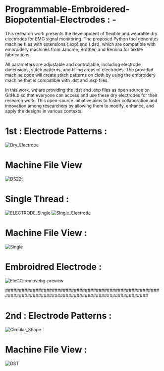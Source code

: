 # Programmable-Embroidered-Biopotential-Electrodes : - 

This research work presents the development of flexible and wearable dry electrodes for EMG signal monitoring. The proposed Python tool generates machine files with extensions (.exp) and (.dst), which are compatible with embroidery machines from Janome, Brother, and Bernina for textile fabrications.

All parameters are adjustable and controllable, including electrode dimensions, stitch patterns, and filling areas of electrodes. The provided machine code will create stitch patterns on cloth by using the embroidery machine that is compatible with .dst and .exp files.

In this work, we are providing the .dst and .exp files as open source on GitHub so that everyone can access and use these dry electrodes for their research work. This open-source initiative aims to foster collaboration and innovation among researchers by allowing them to modify, enhance, and apply the designs in various contexts.

# 1st : Electrode Patterns : 
![Dry_Electrdoe](https://github.com/user-attachments/assets/3d78188b-6604-476e-a93b-1497a47090eb)
# Machine File View
![DS22t](https://github.com/user-attachments/assets/49d93760-7ad8-46c7-8c72-07eeddf1faf8)

# Single Thread : 
![ELECTRODE_Single](https://github.com/user-attachments/assets/da3c1602-29d4-461a-82c2-5e9ca1effa71)
![SIngle_Electrode](https://github.com/user-attachments/assets/a8121fc8-68b0-442c-b2dd-8a243ca9b43a)
# Machine File View :  
![Single](https://github.com/user-attachments/assets/de4da1d3-f578-467d-a277-54e69b43c9a1)

# Embroidred Electrode : 
![EleCC-removebg-preview](https://github.com/user-attachments/assets/8a914eb2-0852-4d57-8882-3634ce037bea)

############################################################################################################

# 2nd : Electrode Patterns :     
![Circular_Shape](https://github.com/user-attachments/assets/47b83703-5d25-4ac3-aa55-4c3962872af0)
# Machine File View :
![DST](https://github.com/user-attachments/assets/5f1bb1df-9a74-4efa-8cd1-cb689c7daee7)



